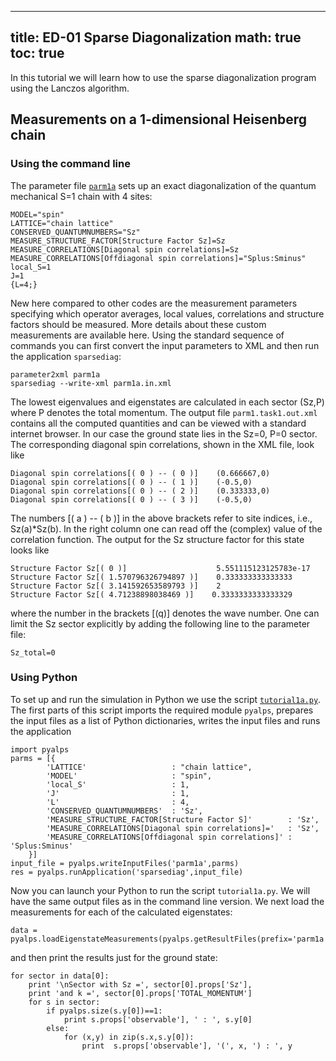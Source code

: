
---
title: ED-01 Sparse Diagonalization
math: true
toc: true
---

In this tutorial we will learn how to use the sparse diagonalization program using the Lanczos algorithm.

## Measurements on a 1-dimensional Heisenberg chain

### Using the command line

The parameter file [`parm1a`](https://github.com/ALPSim/ALPS/blob/master/tutorials/ed-01-sparsediag/parm1a) sets up an exact diagonalization of the quantum mechanical S=1 chain with 4 sites:

    MODEL="spin"
    LATTICE="chain lattice"
    CONSERVED_QUANTUMNUMBERS="Sz"
    MEASURE_STRUCTURE_FACTOR[Structure Factor Sz]=Sz
    MEASURE_CORRELATIONS[Diagonal spin correlations]=Sz
    MEASURE_CORRELATIONS[Offdiagonal spin correlations]="Splus:Sminus"
    local_S=1
    J=1
    {L=4;}
    
New here compared to other codes are the measurement parameters specifying which operator averages, local values, correlations and structure factors should be measured. More details about these custom measurements are available here.
Using the standard sequence of commands you can first convert the input parameters to XML and then run the application `sparsediag`:

    parameter2xml parm1a
    sparsediag --write-xml parm1a.in.xml
    
The lowest eigenvalues and eigenstates are calculated in each sector (Sz,P) where P denotes the total momentum. The output file `parm1.task1.out.xml` contains all the computed quantities and can be viewed with a standard internet browser. In our case the ground state lies in the Sz=0, P=0 sector. The corresponding diagonal spin correlations, shown in the XML file, look like

    Diagonal spin correlations[( 0 ) -- ( 0 )]    (0.666667,0)
    Diagonal spin correlations[( 0 ) -- ( 1 )]    (-0.5,0)
    Diagonal spin correlations[( 0 ) -- ( 2 )]    (0.333333,0)
    Diagonal spin correlations[( 0 ) -- ( 3 )]    (-0.5,0)
    
The numbers \[( a ) -- ( b )\] in the above brackets refer to site indices, i.e., Sz(a)\*Sz(b). In the right column one can read off the (complex) value of the correlation function.
The output for the Sz structure factor for this state looks like

    Structure Factor Sz[( 0 )]                    5.551115123125783e-17
    Structure Factor Sz[( 1.570796326794897 )]    0.333333333333333
    Structure Factor Sz[( 3.141592653589793 )]    2
    Structure Factor Sz[( 4.71238898038469 )]    0.3333333333333329

where the number in the brackets \[(q)\] denotes the wave number.
One can limit the Sz sector explicitly by adding the following line to the parameter file:

    Sz_total=0
    
### Using Python

To set up and run the simulation in Python we use the script [`tutorial1a.py`](https://github.com/ALPSim/ALPS/blob/master/tutorials/ed-01-sparsediag/tutorial1a.py). The first parts of this script imports the required module `pyalps`, prepares the input files as a list of Python dictionaries, writes the input files and runs the application

    import pyalps
    parms = [{ 
            'LATTICE'                   : "chain lattice", 
            'MODEL'                     : "spin",
            'local_S'                   : 1,
            'J'                         : 1,
            'L'                         : 4,
            'CONSERVED_QUANTUMNUMBERS'  : 'Sz',
            'MEASURE_STRUCTURE_FACTOR[Structure Factor S]'        : 'Sz',
            'MEASURE_CORRELATIONS[Diagonal spin correlations]='   : 'Sz',
            'MEASURE_CORRELATIONS[Offdiagonal spin correlations]' : 'Splus:Sminus'
        }]
    input_file = pyalps.writeInputFiles('parm1a',parms)
    res = pyalps.runApplication('sparsediag',input_file)
    
Now you can launch your Python to run the script `tutorial1a.py`. We will have the same output files as in the command line version.
We next load the measurements for each of the calculated eigenstates:

    data = pyalps.loadEigenstateMeasurements(pyalps.getResultFiles(prefix='parm1a'))

and then print the results just for the ground state:

    for sector in data[0]:
        print '\nSector with Sz =', sector[0].props['Sz'], 
        print 'and k =', sector[0].props['TOTAL_MOMENTUM']
        for s in sector:
            if pyalps.size(s.y[0])==1:
                print s.props['observable'], ' : ', s.y[0]
            else:
                for (x,y) in zip(s.x,s.y[0]):
                    print  s.props['observable'], '(', x, ') : ', y
